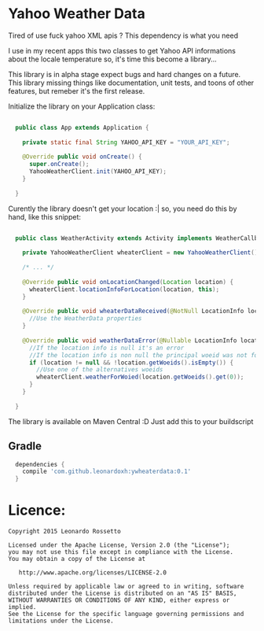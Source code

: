 # Yahoo Weather Data
Tired of use fuck yahoo XML apis ? This dependency is what you need

I use in my recent apps this two classes to get Yahoo API informations about the locale
temperature so, it's time this become a library...

This library is in alpha stage expect bugs and hard changes on a future. 
This library missing things like documentation, unit tests, and toons of other features, but remeber it's the first release.

Initialize the library on your Application class:

```java

  public class App extends Application {
  
    private static final String YAHOO_API_KEY = "YOUR_API_KEY";
  
    @Override public void onCreate() {
      super.onCreate();
      YahooWeatherClient.init(YAHOO_API_KEY);
    }
  
  }

```

Curently the library doesn't get your location :| so, you need do this by hand, like this snippet:

```java

  public class WeatherActivity extends Activity implements WeatherCallbacks {
  
    private YahooWeatherClient wheaterClient = new YahooWeatherClient();
    
    /* ... */
    
    @Override public void onLocationChanged(Location location) {
      wheaterClient.locationInfoForLocation(location, this);
    }
    
    @Override public void wheaterDataReceived(@NotNull LocationInfo locationInfo, @NotNull WeatherData weaterData) {
      //Use the WeatherData properties
    }
    
    @Override public void weatherDataError(@Nullable LocationInfo location) {
      //If the location info is null it's an error
      //If the location info is non null the principal woeid was not found so retry with an alternative woeid
      if (location != null && !location.getWoeids().isEmpty()) {
        //Use one of the alternatives woeids
        wheaterClient.weatherForWoied(location.getWoeids().get(0));
      }
    }
  
  }

```

The library is available on Maven Central :D Just add this to your buildscript

Gradle
---
```groovy
  dependencies {
    compile 'com.github.leonardoxh:ywheaterdata:0.1'
  }
```

Licence:
=================
```
Copyright 2015 Leonardo Rossetto

Licensed under the Apache License, Version 2.0 (the "License");
you may not use this file except in compliance with the License.
You may obtain a copy of the License at

   http://www.apache.org/licenses/LICENSE-2.0

Unless required by applicable law or agreed to in writing, software
distributed under the License is distributed on an "AS IS" BASIS,
WITHOUT WARRANTIES OR CONDITIONS OF ANY KIND, either express or implied.
See the License for the specific language governing permissions and
limitations under the License.
```
